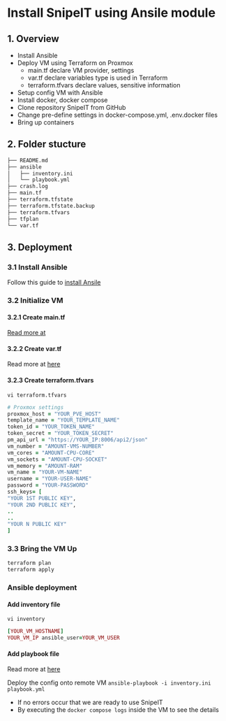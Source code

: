 # Install SnipeIT using Ansile module
## 1. Overview
+ Install Ansible
+ Deploy VM using Terraform on Proxmox
  + main.tf declare VM provider, settings
  + var.tf declare variables type is used in Terraform
  + terraform.tfvars declare values, sensitive information
+ Setup config VM with Ansible
 + Install docker, docker compose
 + Clone repository SnipeIT from GitHub
 + Change pre-define settings in docker-compose.yml, .env.docker files
 + Bring up containers

## 2. Folder stucture
```bash
├── README.md
├── ansible
│   ├── inventory.ini
│   └── playbook.yml
├── crash.log
├── main.tf
├── terraform.tfstate
├── terraform.tfstate.backup
├── terraform.tfvars
├── tfplan
└── var.tf
```
## 3. Deployment
### 3.1 Install Ansible
Follow this guide to [install Ansile](https://docs.ansible.com/ansible/latest/installation_guide/intro_installation.html)

### 3.2 Initialize VM
#### 3.2.1 Create main.tf
[Read more at](https://github.com/tamld/IaC/blob/main/Promox/terraform/snipeit/main.tf)

#### 3.2.2 Create var.tf
Read more at [here](https://github.com/tamld/IaC/blob/main/Promox/terraform/snipeit/var.tf)

#### 3.2.3 Create terraform.tfvars
```vi terraform.tfvars```
```ruby
# Proxmox settings
proxmox_host = "YOUR_PVE_HOST"
template_name = "YOUR_TEMPLATE_NAME"
token_id = "YOUR_TOKEN_NAME"
token_secret = "YOUR_TOKEN_SECRET"
pm_api_url = "https://YOUR_IP:8006/api2/json"
vm_number = "AMOUNT-VMS-NUMBER"
vm_cores = "AMOUNT-CPU-CORE"
vm_sockets = "AMOUNT-CPU-SOCKET"
vm_memory = "AMOUNT-RAM"
vm_name = "YOUR-VM-NAME"
username = "YOUR-USER-NAME"
password = "YOUR-PASSWORD"
ssh_keys= [
"YOUR 1ST PUBLIC KEY",
"YOUR 2ND PUBLIC KEY",
..
..
"YOUR N PUBLIC KEY"
]
```
### 3.3 Bring the VM Up
```bash
terraform plan
terraform apply 
```
### Ansible deployment
#### Add inventory file
```vi inventory```
```ruby
[YOUR_VM_HOSTNAME]
YOUR_VM_IP ansible_user=YOUR_VM_USER
```
#### Add playbook file
Read more at [here](https://github.com/tamld/IaC/blob/main/Promox/terraform/snipeit/ansible/playbook.yml)

Deploy the config onto remote VM
```ansible-playbook -i inventory.ini playbook.yml ```
+ If no errors occur that we are ready to use SnipeIT
+ By executing the `docker compose logs` inside the VM to see the details
